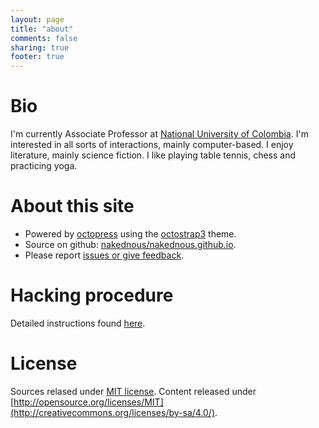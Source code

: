 ```yaml
---
layout: page
title: "about"
comments: false
sharing: true
footer: true
---
```


# Bio

I'm currently Associate Professor at [National University of Colombia](www.unal.edu.co). I'm interested in all sorts of interactions,
mainly computer-based. I enjoy literature, mainly science fiction. I like playing table tennis, chess and practicing yoga.

# About this site

* Powered by [octopress](http://octopress.org/) using the [octostrap3](http://kaworu.github.io/octopress/) theme.
* Source on github: [nakednous/nakednous.github.io](https://github.com/nakednous/nakednous.github.io/tree/source).
* Please report [issues or give feedback](https://github.com/nakednous/nakednous.github.io/issues).

# Hacking procedure

Detailed instructions found [here](https://github.com/nakednous/nakednous.github.io/blob/source/README.markdown).

# License

Sources relased under [MIT license](http://opensource.org/licenses/MIT).
Content released under [http://opensource.org/licenses/MIT](http://creativecommons.org/licenses/by-sa/4.0/).
